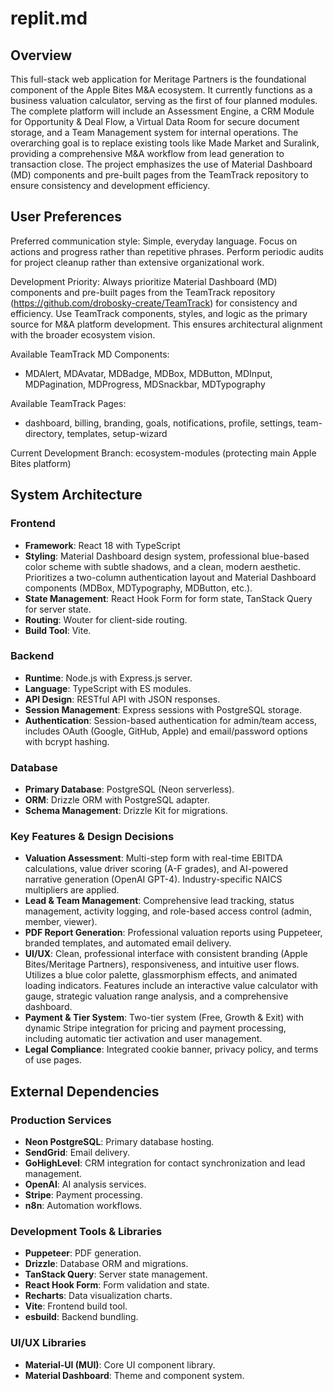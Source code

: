# replit.md

## Overview
This full-stack web application for Meritage Partners is the foundational component of the Apple Bites M&A ecosystem. It currently functions as a business valuation calculator, serving as the first of four planned modules. The complete platform will include an Assessment Engine, a CRM Module for Opportunity & Deal Flow, a Virtual Data Room for secure document storage, and a Team Management system for internal operations. The overarching goal is to replace existing tools like Made Market and Suralink, providing a comprehensive M&A workflow from lead generation to transaction close. The project emphasizes the use of Material Dashboard (MD) components and pre-built pages from the TeamTrack repository to ensure consistency and development efficiency.

## User Preferences
Preferred communication style: Simple, everyday language. Focus on actions and progress rather than repetitive phrases. Perform periodic audits for project cleanup rather than extensive organizational work.

Development Priority: Always prioritize Material Dashboard (MD) components and pre-built pages from the TeamTrack repository (https://github.com/drobosky-create/TeamTrack) for consistency and efficiency. Use TeamTrack components, styles, and logic as the primary source for M&A platform development. This ensures architectural alignment with the broader ecosystem vision.

Available TeamTrack MD Components:
- MDAlert, MDAvatar, MDBadge, MDBox, MDButton, MDInput, MDPagination, MDProgress, MDSnackbar, MDTypography

Available TeamTrack Pages:
- dashboard, billing, branding, goals, notifications, profile, settings, team-directory, templates, setup-wizard

Current Development Branch: ecosystem-modules (protecting main Apple Bites platform)

## System Architecture

### Frontend
- **Framework**: React 18 with TypeScript
- **Styling**: Material Dashboard design system, professional blue-based color scheme with subtle shadows, and a clean, modern aesthetic. Prioritizes a two-column authentication layout and Material Dashboard components (MDBox, MDTypography, MDButton, etc.).
- **State Management**: React Hook Form for form state, TanStack Query for server state.
- **Routing**: Wouter for client-side routing.
- **Build Tool**: Vite.

### Backend
- **Runtime**: Node.js with Express.js server.
- **Language**: TypeScript with ES modules.
- **API Design**: RESTful API with JSON responses.
- **Session Management**: Express sessions with PostgreSQL storage.
- **Authentication**: Session-based authentication for admin/team access, includes OAuth (Google, GitHub, Apple) and email/password options with bcrypt hashing.

### Database
- **Primary Database**: PostgreSQL (Neon serverless).
- **ORM**: Drizzle ORM with PostgreSQL adapter.
- **Schema Management**: Drizzle Kit for migrations.

### Key Features & Design Decisions
- **Valuation Assessment**: Multi-step form with real-time EBITDA calculations, value driver scoring (A-F grades), and AI-powered narrative generation (OpenAI GPT-4). Industry-specific NAICS multipliers are applied.
- **Lead & Team Management**: Comprehensive lead tracking, status management, activity logging, and role-based access control (admin, member, viewer).
- **PDF Report Generation**: Professional valuation reports using Puppeteer, branded templates, and automated email delivery.
- **UI/UX**: Clean, professional interface with consistent branding (Apple Bites/Meritage Partners), responsiveness, and intuitive user flows. Utilizes a blue color palette, glassmorphism effects, and animated loading indicators. Features include an interactive value calculator with gauge, strategic valuation range analysis, and a comprehensive dashboard.
- **Payment & Tier System**: Two-tier system (Free, Growth & Exit) with dynamic Stripe integration for pricing and payment processing, including automatic tier activation and user management.
- **Legal Compliance**: Integrated cookie banner, privacy policy, and terms of use pages.

## External Dependencies

### Production Services
- **Neon PostgreSQL**: Primary database hosting.
- **SendGrid**: Email delivery.
- **GoHighLevel**: CRM integration for contact synchronization and lead management.
- **OpenAI**: AI analysis services.
- **Stripe**: Payment processing.
- **n8n**: Automation workflows.

### Development Tools & Libraries
- **Puppeteer**: PDF generation.
- **Drizzle**: Database ORM and migrations.
- **TanStack Query**: Server state management.
- **React Hook Form**: Form validation and state.
- **Recharts**: Data visualization charts.
- **Vite**: Frontend build tool.
- **esbuild**: Backend bundling.

### UI/UX Libraries
- **Material-UI (MUI)**: Core UI component library.
- **Material Dashboard**: Theme and component system.